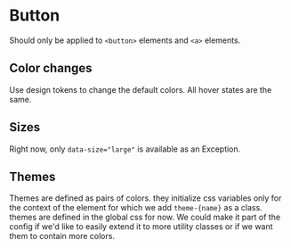 # Button

Should only be applied to `<button>` elements and `<a>` elements.

## Color changes

Use design tokens to change the default colors. All hover states are the same.

## Sizes

Right now, only `data-size="large"` is available as an Exception.

## Themes

Themes are defined as pairs of colors. they initialize css variables only for the context of the element for which we add `theme-{name}` as a class. themes are defined in the global css for now. We could make it part of the config if we'd like to easily extend it to more utility classes or if we want them to contain more colors. 
